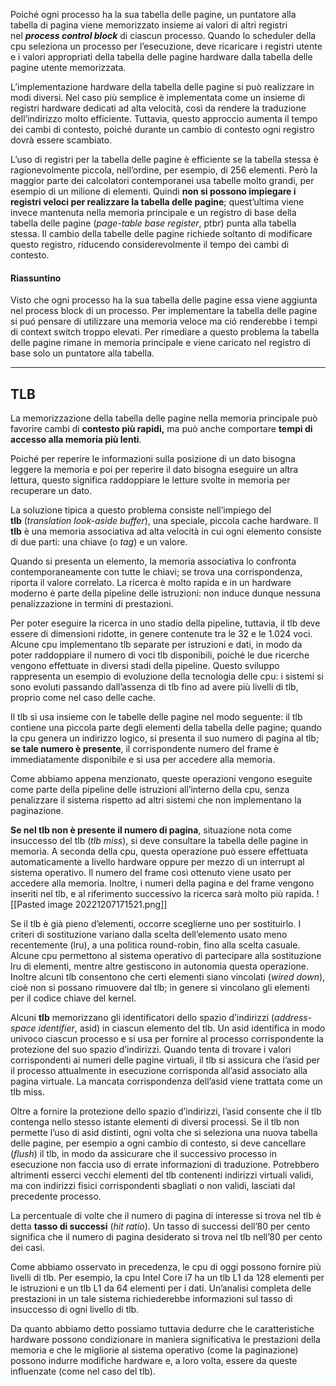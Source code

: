 Poiché ogni processo ha la sua tabella delle pagine, un puntatore alla tabella di pagina viene memorizzato insieme ai valori di altri registri nel **_process control block_** di ciascun processo.
Quando lo scheduler della cpu seleziona un processo per l’esecuzione, deve ricaricare i registri utente e i valori appropriati della tabella delle pagine hardware dalla tabella delle pagine utente memorizzata.

L’implementazione hardware della tabella delle pagine si può realizzare in modi diversi. Nel caso più semplice è implementata come un insieme di registri hardware dedicati ad alta velocità, così da rendere la traduzione dell’indirizzo molto efficiente. Tuttavia, questo approccio aumenta il tempo dei cambi di contesto, poiché durante un cambio di contesto ogni registro dovrà essere scambiato.

L’uso di registri per la tabella delle pagine è efficiente se la tabella stessa è ragionevolmente piccola, nell’ordine, per esempio, di 256 elementi. 
Però la maggior parte dei calcolatori contemporanei usa tabelle molto grandi, per esempio di un milione di elementi.
Quindi **non si possono impiegare i registri veloci per realizzare la tabella delle pagine**; quest’ultima viene invece mantenuta nella memoria principale e un registro di base della tabella delle pagine (_page-table base register_, ptbr) punta alla tabella stessa. 
Il cambio della tabelle delle pagine richiede soltanto di modificare questo registro, riducendo considerevolmente il tempo dei cambi di contesto.

#### **Riassuntino**
Visto che ogni processo ha la sua tabella delle pagine essa viene aggiunta nel process block di un processo.
Per implementare la tabella delle pagine si puó pensare di utilizzare una memoria veloce ma ció renderebbe i tempi di context switch troppo elevati.
Per rimediare a questo problema la tabella delle pagine rimane in memoria principale e viene caricato nel registro di base solo un puntatore alla tabella.


-----

## TLB
La memorizzazione della tabella delle pagine nella memoria principale può favorire cambi di **contesto più rapidi,** ma può anche comportare **tempi di accesso alla memoria più lenti**.

Poiché per reperire le informazioni sulla posizione di un dato bisogna leggere la memoria e poi per reperire il dato bisogna eseguire un altra lettura, questo significa raddoppiare le letture svolte in memoria per recuperare un dato.

La soluzione tipica a questo problema consiste nell’impiego del **tlb** (_translation look-aside buffer_), una speciale, piccola cache hardware.
Il **tlb** è una memoria associativa ad alta velocità in cui ogni elemento consiste di due parti: una chiave (o _tag_) e un valore.

Quando si presenta un elemento, la memoria associativa lo confronta contemporaneamente con tutte le chiavi; se trova una corrispondenza, riporta il valore correlato. 
La ricerca è molto rapida e in un hardware moderno è parte della pipeline delle istruzioni: non induce dunque nessuna penalizzazione in termini di prestazioni.

Per poter eseguire la ricerca in uno stadio della pipeline, tuttavia, il tlb deve essere di dimensioni ridotte, in genere contenute tra le 32 e le 1.024 voci. 
Alcune cpu implementano tlb separate per istruzioni e dati, in modo da poter raddoppiare il numero di voci tlb disponibili, poiché le due ricerche vengono effettuate in diversi stadi della pipeline. 
Questo sviluppo rappresenta un esempio di evoluzione della tecnologia delle cpu: i sistemi si sono evoluti passando dall’assenza di tlb fino ad avere più livelli di tlb, proprio come nel caso delle cache.

Il tlb si usa insieme con le tabelle delle pagine nel modo seguente: 
il tlb contiene una piccola parte degli elementi della tabella delle pagine; quando la cpu genera un indirizzo logico, si presenta il suo numero di pagina al tlb; **se tale numero è presente**, il corrispondente numero del frame è immediatamente disponibile e si usa per accedere alla memoria. 

Come abbiamo appena menzionato, queste operazioni vengono eseguite come parte della pipeline delle istruzioni all’interno della cpu, senza penalizzare il sistema rispetto ad altri sistemi che non implementano la paginazione.

**Se nel tlb non è presente il numero di pagina**, situazione nota come insuccesso del tlb (_tlb_ _miss_), si deve consultare la tabella delle pagine in memoria.
A seconda della cpu, questa operazione può essere effettuata automaticamente a livello hardware oppure per mezzo di un interrupt al sistema operativo.
Il numero del frame così ottenuto viene usato per accedere alla memoria. 
Inoltre, i numeri della pagina e del frame vengono inseriti nel tlb, e al riferimento successivo la ricerca sarà molto più rapida.
![[Pasted image 20221207171521.png]]

Se il tlb è già pieno d’elementi, occorre sceglierne uno per sostituirlo. I criteri di sostituzione variano dalla scelta dell’elemento usato meno recentemente (lru), a una politica round-robin, fino alla scelta casuale.
Alcune cpu permettono al sistema operativo di partecipare alla sostituzione lru di elementi, mentre altre gestiscono in autonomia questa operazione.
Inoltre alcuni tlb consentono che certi elementi siano vincolati (_wired down_), cioè non si possano rimuovere dal tlb; in genere si vincolano gli elementi per il codice chiave del kernel.

Alcuni **tlb** memorizzano gli identificatori dello spazio d’indirizzi (_address-space identifier_, asid) in ciascun elemento del tlb.
Un asid identifica in modo univoco ciascun processo e si usa per fornire al processo corrispondente la protezione del suo spazio d’indirizzi.
Quando tenta di trovare i valori corrispondenti ai numeri delle pagine virtuali, il tlb si assicura che l’asid per il processo attualmente in esecuzione corrisponda all’asid associato alla pagina virtuale. La mancata corrispondenza dell’asid viene trattata come un tlb miss.

Oltre a fornire la protezione dello spazio d’indirizzi, l’asid consente che il tlb contenga nello stesso istante elementi di diversi processi. 
Se il tlb non permette l’uso di asid distinti, ogni volta che si seleziona una nuova tabella delle pagine, per esempio a ogni cambio di contesto, si deve cancellare (_flush_) il tlb, in modo da assicurare che il successivo processo in esecuzione non faccia uso di errate informazioni di traduzione. 
Potrebbero altrimenti esserci vecchi elementi del tlb contenenti indirizzi virtuali validi, ma con indirizzi fisici corrispondenti sbagliati o non validi, lasciati dal precedente processo.

La percentuale di volte che il numero di pagina di interesse si trova nel tlb è detta **tasso di successi** (_hit ratio_). 
Un tasso di successi dell’80 per cento significa che il numero di pagina desiderato si trova nel tlb nell’80 per cento dei casi. 


Come abbiamo osservato in precedenza, le cpu di oggi possono fornire più livelli di tlb.
Per esempio, la cpu Intel Core i7 ha un tlb L1 da 128 elementi per le istruzioni e un tlb L1 da 64 elementi per i dati.
Un’analisi completa delle prestazioni in un tale sistema richiederebbe informazioni sul tasso di insuccesso di ogni livello di tlb. 

Da quanto abbiamo detto possiamo tuttavia dedurre che le caratteristiche hardware possono condizionare in maniera significativa le prestazioni della memoria e che le migliorie al sistema operativo (come la paginazione) possono indurre modifiche hardware e, a loro volta, essere da queste influenzate (come nel caso del tlb).
